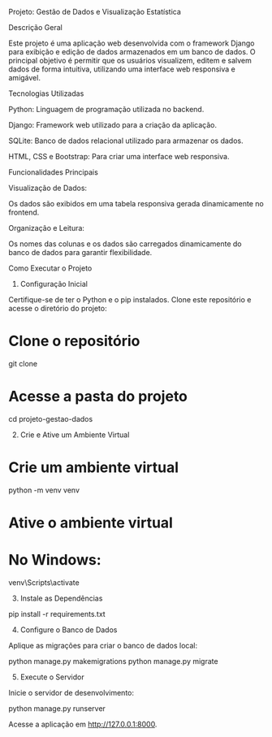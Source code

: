 Projeto: Gestão de Dados e Visualização Estatística

Descrição Geral

Este projeto é uma aplicação web desenvolvida com o framework Django para exibição e edição de dados armazenados em um banco de dados. O principal objetivo é permitir que os usuários visualizem, editem e salvem dados de forma intuitiva, utilizando uma interface web responsiva e amigável.

Tecnologias Utilizadas

Python: Linguagem de programação utilizada no backend.

Django: Framework web utilizado para a criação da aplicação.

SQLite: Banco de dados relacional utilizado para armazenar os dados.

HTML, CSS e Bootstrap: Para criar uma interface web responsiva.

Funcionalidades Principais

Visualização de Dados:

Os dados são exibidos em uma tabela responsiva gerada dinamicamente no frontend.


Organização e Leitura:

Os nomes das colunas e os dados são carregados dinamicamente do banco de dados para garantir flexibilidade.

Como Executar o Projeto

1. Configuração Inicial

Certifique-se de ter o Python e o pip instalados. Clone este repositório e acesse o diretório do projeto:

# Clone o repositório
git clone <URL-do-repositorio>

# Acesse a pasta do projeto
cd projeto-gestao-dados

2. Crie e Ative um Ambiente Virtual

# Crie um ambiente virtual
python -m venv venv

# Ative o ambiente virtual
# No Windows:
venv\Scripts\activate

3. Instale as Dependências

pip install -r requirements.txt

4. Configure o Banco de Dados

Aplique as migrações para criar o banco de dados local:

python manage.py makemigrations
python manage.py migrate

5. Execute o Servidor

Inicie o servidor de desenvolvimento:

python manage.py runserver

Acesse a aplicação em http://127.0.0.1:8000.

